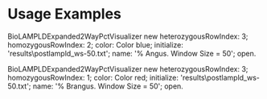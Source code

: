 Usage Examples
==============

BioLAMPLDExpanded2WayPctVisualizer new
	heterozygousRowIndex: 3;
	homozygousRowIndex: 2;
	color: Color blue;
	initialize: 'results\postlampld_ws-50.txt';
	name: '% Angus. Window Size = 50';
	open.

BioLAMPLDExpanded2WayPctVisualizer new
	heterozygousRowIndex: 3;
	homozygousRowIndex: 1;
	color: Color red;
	initialize: 'results\postlampld_ws-50.txt';
	name: '% Brangus. Window Size = 50';
	open.
